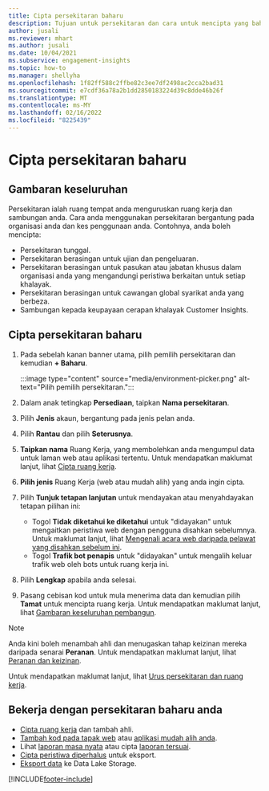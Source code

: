 ```yaml
---
title: Cipta persekitaran baharu
description: Tujuan untuk persekitaran dan cara untuk mencipta yang baharu.
author: jusali
ms.reviewer: mhart
ms.author: jusali
ms.date: 10/04/2021
ms.subservice: engagement-insights
ms.topic: how-to
ms.manager: shellyha
ms.openlocfilehash: 1f82ff588c2ffbe82c3ee7df2498ac2cca2bad31
ms.sourcegitcommit: e7cdf36a78a2b1dd2850183224d39c8dde46b26f
ms.translationtype: MT
ms.contentlocale: ms-MY
ms.lasthandoff: 02/16/2022
ms.locfileid: "8225439"
---
```

# <a name="create-a-new-environment"></a>Cipta persekitaran baharu 

## <a name="overview"></a>Gambaran keseluruhan

Persekitaran ialah ruang tempat anda menguruskan ruang kerja dan sambungan anda. Cara anda menggunakan persekitaran bergantung pada organisasi anda dan kes penggunaan anda. Contohnya, anda boleh mencipta:

- Persekitaran tunggal.
- Persekitaran berasingan untuk ujian dan pengeluaran.
- Persekitaran berasingan untuk pasukan atau jabatan khusus dalam organisasi anda yang mengandungi peristiwa berkaitan untuk setiap khalayak.
- Persekitaran berasingan untuk cawangan global syarikat anda yang berbeza.
- Sambungan kepada keupayaan cerapan khalayak Customer Insights.

## <a name="create-a-new-environment"></a>Cipta persekitaran baharu

1. Pada sebelah kanan banner utama, pilih pemilih persekitaran dan kemudian **+ Baharu**.

   :::image type="content" source="media/environment-picker.png" alt-text="Pilih pemilih persekitaran.":::

1. Dalam anak tetingkap **Persediaan**, taipkan **Nama persekitaran**.

1. Pilih **Jenis** akaun, bergantung pada jenis pelan anda.

1. Pilih **Rantau** dan pilih **Seterusnya**. 

1. **Taipkan nama** Ruang Kerja, yang membolehkan anda mengumpul data untuk laman web atau aplikasi tertentu. Untuk mendapatkan maklumat lanjut, lihat [Cipta ruang kerja](create-workspace.md).

1. **Pilih jenis** Ruang Kerja (web atau mudah alih) yang anda ingin cipta. 

1. Pilih **Tunjuk tetapan lanjutan** untuk mendayakan atau menyahdayakan tetapan pilihan ini:

   - Togol **Tidak diketahui ke diketahui** untuk "didayakan" untuk mengaitkan peristiwa web dengan pengguna disahkan sebelumnya. Untuk maklumat lanjut, lihat [Mengenali acara web daripada pelawat yang disahkan sebelum ini](unknown-to-known.md).
   - Togol **Trafik bot penapis** untuk "didayakan" untuk mengalih keluar trafik web oleh bots untuk ruang kerja ini. 

1. Pilih **Lengkap** apabila anda selesai. 

1. Pasang cebisan kod untuk mula menerima data dan kemudian pilih **Tamat** untuk mencipta ruang kerja. Untuk mendapatkan maklumat lanjut, lihat [Gambaran keseluruhan pembangun](developer-resources.md).

> [!NOTE]
> Anda kini boleh menambah ahli dan menugaskan tahap keizinan mereka daripada senarai **Peranan**. Untuk mendapatkan maklumat lanjut, lihat [Peranan dan keizinan](user-roles.md). 

Untuk mendapatkan maklumat lanjut, lihat [Urus persekitaran dan ruang kerja](manage-environments-workspaces.md).

## <a name="work-with-your-new-environment"></a>Bekerja dengan persekitaran baharu anda

- [Cipta ruang kerja](../engagement-insights/create-workspace.md) dan tambah ahli.
- [Tambah kod pada tapak web](../engagement-insights/instrument-website.md) atau [aplikasi mudah alih anda](../engagement-insights/developer-resources.md#capture-events-from-mobile-apps).
- Lihat [laporan masa nyata](../engagement-insights/view-reports.md) atau cipta [laporan tersuai](../engagement-insights/custom-reports.md).
- [Cipta peristiwa diperhalus](../engagement-insights/refined-events.md) untuk eksport.
- [Eksport data](../engagement-insights/export-events.md) ke Data Lake Storage.

[!INCLUDE[footer-include](../includes/footer-banner.md)]
